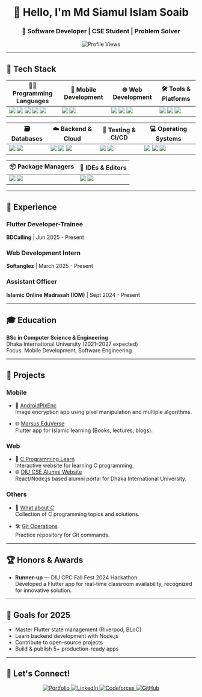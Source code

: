 <h1 align="center">👋 Hello, I'm Md Siamul Islam Soaib</h1>
<h3 align="center">🚀 Software Developer | CSE Student | Problem Solver</h3>

<p align="center">
  <img src="https://komarev.com/ghpvc/?username=mdsiamulislam&label=Profile%20Views&color=blue&style=flat-square" alt="Profile Views" />
</p>

---

## 🔧 Tech Stack

| 🧑‍💻 Programming Languages | 📱 Mobile Development | 🌐 Web Development | 🛠 Tools & Platforms |
|----------------------------|-----------------------|--------------------|---------------------|
| <img src="https://img.shields.io/badge/Dart-0175C2?style=flat-square&logo=dart&logoColor=white"/> <img src="https://img.shields.io/badge/Java-ED8B00?style=flat-square&logo=java&logoColor=white"/> <img src="https://img.shields.io/badge/C-A8B9CC?style=flat-square&logo=c&logoColor=black"/> <img src="https://img.shields.io/badge/JavaScript-F7DF1E?style=flat-square&logo=javascript&logoColor=black"/> <img src="https://img.shields.io/badge/Python-3776AB?style=flat-square&logo=python&logoColor=white"/> | <img src="https://img.shields.io/badge/Flutter-02569B?style=flat-square&logo=flutter&logoColor=white"/> <img src="https://img.shields.io/badge/Android-3DDC84?style=flat-square&logo=android&logoColor=white"/> | <img src="https://img.shields.io/badge/HTML-E34F26?style=flat-square&logo=html5&logoColor=white"/> <img src="https://img.shields.io/badge/CSS-1572B6?style=flat-square&logo=css3&logoColor=white"/> <img src="https://img.shields.io/badge/Firebase-FFCA28?style=flat-square&logo=firebase&logoColor=black"/> | <img src="https://img.shields.io/badge/Git-F05032?style=flat-square&logo=git&logoColor=white"/> <img src="https://img.shields.io/badge/Figma-F24E1E?style=flat-square&logo=figma&logoColor=white"/> <img src="https://img.shields.io/badge/Postman-FF6C37?style=flat-square&logo=postman&logoColor=white"/> |

| 🗃️ Databases | ☁️ Backend & Cloud | 🧪 Testing & CI/CD | 💻 Operating Systems |
|--------------|--------------------|--------------------|----------------------|
| <img src="https://img.shields.io/badge/SQLite-003B57?style=flat-square&logo=sqlite&logoColor=white"/> <img src="https://img.shields.io/badge/MySQL-4479A1?style=flat-square&logo=mysql&logoColor=white"/> | <img src="https://img.shields.io/badge/Django-092E20?style=flat-square&logo=django&logoColor=white"/> <img src="https://img.shields.io/badge/Node.js-339933?style=flat-square&logo=nodedotjs&logoColor=white"/> <img src="https://img.shields.io/badge/Vercel-000000?style=flat-square&logo=vercel&logoColor=white"/> | <img src="https://img.shields.io/badge/GitHub_Actions-2088FF?style=flat-square&logo=githubactions&logoColor=white"/> <img src="https://img.shields.io/badge/Jest-C21325?style=flat-square&logo=jest&logoColor=white"/> | <img src="https://img.shields.io/badge/Windows-0078D6?style=flat-square&logo=windows&logoColor=white"/> <img src="https://img.shields.io/badge/Ubuntu-E95420?style=flat-square&logo=ubuntu&logoColor=white"/> <img src="https://img.shields.io/badge/Linux-FCC624?style=flat-square&logo=linux&logoColor=black"/> |

| 📦 Package Managers | 🧰 IDEs & Editors |
|---------------------|------------------|
| <img src="https://img.shields.io/badge/npm-CB3837?style=flat-square&logo=npm&logoColor=white"/> <img src="https://img.shields.io/badge/pub.dev-1C1C1C?style=flat-square&logo=dart&logoColor=white"/> | <img src="https://img.shields.io/badge/VS_Code-007ACC?style=flat-square&logo=visualstudiocode&logoColor=white"/> <img src="https://img.shields.io/badge/Android_Studio-3DDC84?style=flat-square&logo=androidstudio&logoColor=white"/> |


---

## 💼 Experience
### Flutter Developer-Trainee  
**BDCalling** | Jun 2025 - Present  

### Web Development Intern  
**Softanglez** | March 2025 - Present  

### Assistant Officer  
**Islamic Online Madrasah (IOM)** | Sept 2024 - Present

---

## 🎓 Education

**BSc in Computer Science & Engineering**  
Dhaka International University (2021–2027 expected)  
Focus: Mobile Development, Software Engineering

---

## 🚀 Projects

### Mobile
- 🔐 [AndroidPixEnc](https://github.com/mdsiamulislam/AndroidPixEnc)  
  Image encryption app using pixel manipulation and multiple algorithms.

- 🌐 [Marsus EduVerse](https://github.com/mdsiamulislam/Marsus-EduVerse)  
  Flutter app for Islamic learning (Books, lectures, blogs).

### Web
- 📘 [C Programming Learn](https://cprogramminglearn.netlify.app/)  
  Interactive website for learning C programming.
- 🌐 [DIU CSE Alumni Website](https://csediualumni.com/)  
  React/Node.js based alumni portal for Dhaka International University.

### Others
- 🧠 [What about C](https://github.com/mdsiamulislam/What-about-C)  
  Collection of C programming topics and solutions.

- 🛠 [Git Operations](https://github.com/mdsiamulislam/Git-operations)  
  Practice repository for Git commands.

---

## 🏆 Honors & Awards

- **Runner-up** — DIU CPC Fall Fest 2024 Hackathon  
  Developed a Flutter app for real-time classroom availability, recognized for innovative solution.

---

## 🎯 Goals for 2025

- Master Flutter state management (Riverpod, BLoC)  
- Learn backend development with Node.js  
- Contribute to open-source projects  
- Build & publish 5+ production-ready apps

---

## 🤝 Let's Connect!

<p align="center">
  <a href="http://sites.google.com/view/mdsiamulislamsoaib">
    <img src="https://img.shields.io/badge/Portfolio-%23000000.svg?style=flat-square&logo=google-chrome&logoColor=white" alt="Portfolio"/>
  </a>
  <a href="https://www.linkedin.com/in/mdsiamulislamsoaib">
    <img src="https://img.shields.io/badge/LinkedIn-0077B5?style=flat-square&logo=linkedin&logoColor=white" alt="LinkedIn"/>
  </a>
  <a href="https://codeforces.com/profile/mdsiamulislamsoaib">
    <img src="https://img.shields.io/badge/Codeforces-1F8ACB?style=flat-square&logo=codeforces&logoColor=white" alt="Codeforces"/>
  </a>
  <a href="https://github.com/mdsiamulislam">
    <img src="https://img.shields.io/badge/GitHub-181717?style=flat-square&logo=github&logoColor=white" alt="GitHub"/>
  </a>
</p>
